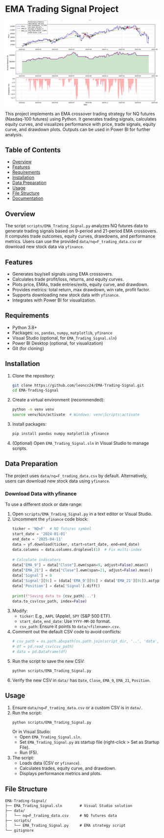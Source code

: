 # EMA Trading Signal Project

![Preview](screenshot.png)

This project implements an EMA crossover trading strategy for NQ futures (Nasdaq-100 futures) using Python. It generates trading signals, calculates equity curves, and visualizes performance with price, trade signals, equity curve, and drawdown plots. Outputs can be used in Power BI for further analysis.

## Table of Contents
- [Overview](#overview)
- [Features](#features)
- [Requirements](#requirements)
- [Installation](#installation)
- [Data Preparation](#data-preparation)
- [Usage](#usage)
- [File Structure](#file-structure)
- [Documentation](#documentation)

## Overview
The script `scripts/EMA_Trading_Signal.py` analyzes NQ futures data to generate trading signals based on 9-period and 21-period EMA crossovers. It computes trade outcomes, equity curves, drawdowns, and performance metrics. Users can use the provided `data/nq=F_trading_data.csv` or download new stock data via `yfinance`.

## Features
- Generates buy/sell signals using EMA crossovers.
- Calculates trade profit/loss, returns, and equity curves.
- Plots price, EMAs, trade entries/exits, equity curve, and drawdown.
- Provides metrics: total return, max drawdown, win rate, profit factor.
- Supports downloading new stock data with `yfinance`.
- Integrates with Power BI for visualization.

## Requirements
- Python 3.8+
- Packages: `os`, `pandas`, `numpy`, `matplotlib`, `yfinance`
- Visual Studio (optional, for `EMA_Trading_Signal.sln`)
- Power BI Desktop (optional, for visualization)
- Git (for cloning)

## Installation
1. Clone the repository:
   ```bash
   git clone https://github.com/leoncc24/EMA-Trading-Signal.git
   cd EMA-Trading-Signal
   ```

2. Create a virtual environment (recommended):
   ```bash
   python -m venv venv
   source venv/bin/activate  # Windows: venv\Scripts\activate
   ```

3. Install packages:
   ```bash
   pip install pandas numpy matplotlib yfinance
   ```

4. (Optional) Open `EMA_Trading_Signal.sln` in Visual Studio to manage scripts.

## Data Preparation
The project uses `data/nq=F_trading_data.csv` by default. Alternatively, users can download new stock data using `yfinance`.


###  Download Data with yfinance
To use a different stock or date range:
1. Open `scripts/EMA_Trading_Signal.py` in a text editor or Visual Studio.
2. Uncomment the `yfinance` code block:
   ```python
   ticker = 'NQ=F'  # NQ futures symbol
   start_date = '2024-01-01'
   end_date = '2025-04-11'
   data = yf.download(ticker, start=start_date, end=end_date)
   data.columns = data.columns.droplevel(1)  # Fix multi-index

   # Calculate indicators
   data["EMA_9"] = data["Close"].ewm(span=9, adjust=False).mean()
   data["EMA_21"] = data["Close"].ewm(span=21, adjust=False).mean()
   data['Signal'] = 0
   data['Signal'][9:] = (data['EMA_9'][9:] > data['EMA_21'][9:]).astype(int)
   data['Position'] = data['Signal'].diff()

   print(f"Saving data to {csv_path}...")
   data.to_csv(csv_path, index=False)
   ```
3. Modify:
   - `ticker`: E.g., `AAPL` (Apple), `SPY` (S&P 500 ETF).
   - `start_date`, `end_date`: Use `YYYY-MM-DD` format.
   - `csv_path`: Ensure it points to `data/<filename>.csv`.
4. Comment out the default CSV code to avoid conflicts:
   ```python
   # csv_path = os.path.abspath(os.path.join(script_dir, '..', 'data', 'nq=F_trading_data.csv'))
   # df = pd.read_csv(csv_path)
   # data = pd.DataFrame(df)
   ```
5. Run the script to save the new CSV:
   ```bash
   python scripts/EMA_Trading_Signal.py
   ```
6. Verify the new CSV in `data/` has `Date`, `Close`, `EMA_9`, `EMA_21`, `Position`.

## Usage
1. Ensure `data/nq=F_trading_data.csv` or a custom CSV is in `data/`.
2. Run the script:
   ```bash
   python scripts/EMA_Trading_Signal.py
   ```
   Or in Visual Studio:
   - Open `EMA_Trading_Signal.sln`.
   - Set `EMA_Trading_Signal.py` as startup file (right-click > Set as Startup File).
   - Run (F5).
3. The script:
   - Loads data (CSV or `yfinance`).
   - Calculates trades, equity curve, and drawdown.
   - Displays performance metrics and plots.


## File Structure
```
EMA-Trading-Signal/
├── EMA_Trading_Signal.sln        # Visual Studio solution
├── data/
│   └── nq=F_trading_data.csv     # NQ futures data
├── scripts/
│   └── EMA_Trading_Signal.py     # EMA strategy script
└── gitignore
```

